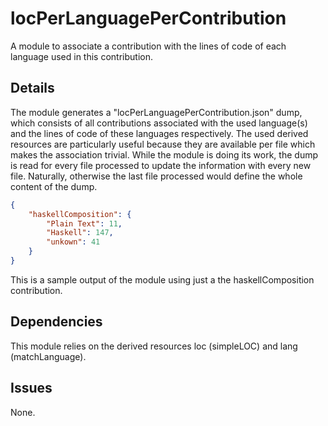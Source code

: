 # locPerLanguagePerContribution

A module to associate a contribution with the lines of code of each language
used in this contribution.

## Details

The module generates a "locPerLanguagePerContribution.json" dump, which consists
of all contributions associated with the used language(s) and the lines of code
of these languages respectively. The used derived resources are particularly useful
because they are available per file which makes the association trivial. While the
module is doing its work, the dump is read for every file processed to update the
information with every new file. Naturally, otherwise the last file processed would
define the whole content of the dump.
```json
{
    "haskellComposition": {
        "Plain Text": 11,
        "Haskell": 147,
        "unkown": 41
    }
}
```
This is a sample output of the module using just a the haskellComposition contribution.
## Dependencies

This module relies on the derived resources loc (simpleLOC) and lang
(matchLanguage).

## Issues

None.
